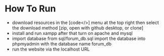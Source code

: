 <h1>How To Run</h1>

- 
  download resources in the [code</>] menu at the top right then select the download method [zip, open with github desktop, or clone]
- 
  install and run xampp after that turn on apache and mysql
- import database from sql/forum_db.sql
  import the database into phpmyadmin with the database name forum_db
- 
  run the website via the localhost URL
